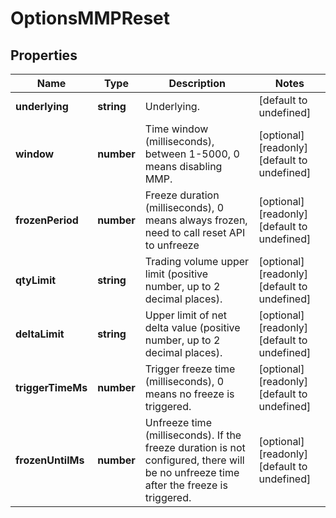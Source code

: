 # OptionsMMPReset

## Properties

Name | Type | Description | Notes
------------ | ------------- | ------------- | -------------
**underlying** | **string** | Underlying. | [default to undefined]
**window** | **number** | Time window (milliseconds), between 1-5000, 0 means disabling MMP. | [optional] [readonly] [default to undefined]
**frozenPeriod** | **number** | Freeze duration (milliseconds), 0 means always frozen, need to call reset API to unfreeze | [optional] [readonly] [default to undefined]
**qtyLimit** | **string** | Trading volume upper limit (positive number, up to 2 decimal places). | [optional] [readonly] [default to undefined]
**deltaLimit** | **string** | Upper limit of net delta value (positive number, up to 2 decimal places). | [optional] [readonly] [default to undefined]
**triggerTimeMs** | **number** | Trigger freeze time (milliseconds), 0 means no freeze is triggered. | [optional] [readonly] [default to undefined]
**frozenUntilMs** | **number** | Unfreeze time (milliseconds). If the freeze duration is not configured, there will be no unfreeze time after the freeze is triggered. | [optional] [readonly] [default to undefined]

